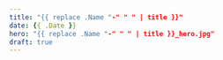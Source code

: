 ```yaml
---
title: "{{ replace .Name "-" " " | title }}"
date: {{ .Date }}
hero: "{{ replace .Name "-" " " | title }}_hero.jpg"
draft: true
---
```


